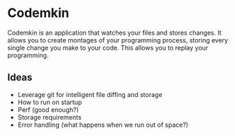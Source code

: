# Codemkin

Codemkin is an application that watches your files and stores changes. It allows you to create montages of your 
programming process, storing every single change you make to your code. This allows you to replay your programming.

## Ideas

- Leverage git for intelligent file diffing and storage
- How to run on startup
- Perf (good enough?)
- Storage requirements
- Error handling (what happens when we run out of space?)
